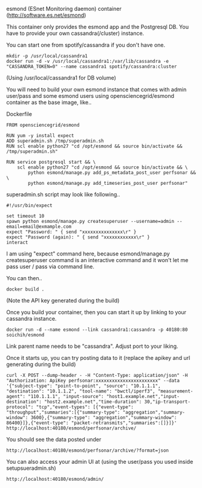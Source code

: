 esmond (ESnet Monitoring daemon) container (http://software.es.net/esmond) 

This container only provides the esmond app and the Postgresql DB. You have to provide your own cassandra(/cluster) instance.

You can start one from spotify/cassandra if you don't have one.

    mkdir -p /usr/local/cassandra1
    docker run -d -v /usr/local/cassandra1:/var/lib/cassandra -e "CASSANDRA_TOKEN=0" --name cassandra1 spotify/cassandra:cluster

(Using /usr/local/cassandra1 for DB volume)

You will need to build your own esmond instance that comes with admin user/pass and some esmond users using opensciencegrid/esmond container as the  base image, like..

Dockerfile
```
FROM opensciencegrid/esmond

RUN yum -y install expect
ADD superadmin.sh /tmp/superadmin.sh
RUN scl enable python27 "cd /opt/esmond && source bin/activate && /tmp/superadmin.sh"

RUN service postgresql start && \
    scl enable python27 "cd /opt/esmond && source bin/activate && \
        python esmond/manage.py add_ps_metadata_post_user perfsonar && \
        python esmond/manage.py add_timeseries_post_user perfsonar"
```

superadmin.sh script may look like following..

```
#!/usr/bin/expect

set timeout 10
spawn python esmond/manage.py createsuperuser --username=admin --email=email@exmample.com
expect "Password: " { send "xxxxxxxxxxxxxxx\r" }
expect "Password (again): " { send "xxxxxxxxxxxx\r" }
interact

```

I am using "expect" command here, because esmond/manage.py createsuperuser command is an interactive command and it won't let me pass user / pass via command line.

You can then..

```
docker build .
```

(Note the API key generated during the build)

Once you build your container, then you can start it up by linking to your cassandra instance.

    docker run -d --name esmond --link cassandra1:cassandra -p 40180:80 soichih/esmond

Link parent name needs to be "cassandra". Adjust port to your liking.

Once it starts up, you can try posting data to it (replace the apikey and url generating during the build)

    curl -X POST --dump-header - -H "Content-Type: application/json" -H "Authorization: ApiKey perfsonar:xxxxxxxxxxxxxxxxxxxxxxx" --data '{"subject-type": "point-to-point", "source": "10.1.1.1", "destination": "10.1.1.2", "tool-name": "bwctl/iperf3", "measurement-agent": "110.1.1.1", "input-source": "host1.example.net","input-destination": "host2.example.net","time-duration": 30,"ip-transport-protocol": "tcp","event-types": [{"event-type": "throughput","summaries":[{"summary-type": "aggregation","summary-window": 3600},{"summary-type": "aggregation","summary-window": 86400}]},{"event-type": "packet-retransmits","summaries":[]}]}' http://localhost:40180/esmond/perfsonar/archive/

You should see the data posted under

    http://localhost:40180/esmond/perfsonar/archive/?format=json

You can also access your admin UI at (using the user/pass you used inside setupsueradmin.sh)

    http://localhost:40180/esmond/admin/
